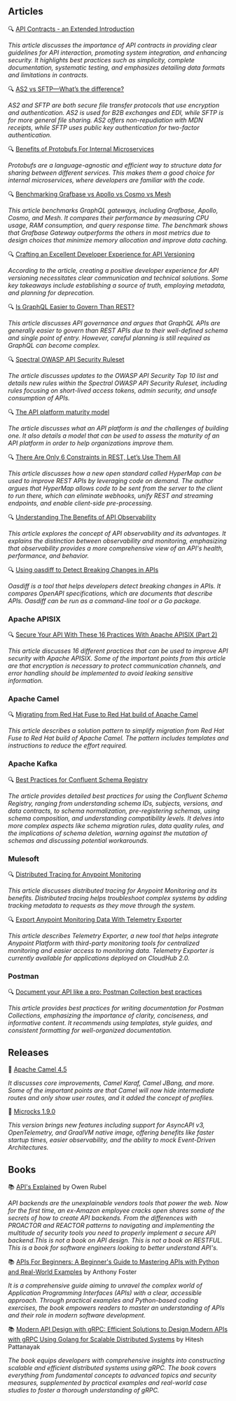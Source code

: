 ## Articles

🔍 [API Contracts - an Extended Introduction](https://docs.bump.sh/guides/api-basics/api-contracts-extended-introduction/)

_This article discusses the importance of API contracts in providing clear guidelines for API interaction, promoting system integration, and enhancing security. It highlights best practices such as simplicity, complete documentation, systematic testing, and emphasizes detailing data formats and limitations in contracts._

🔍 [AS2 vs SFTP—What’s the difference?](https://www.jscape.com/blog/as2-vs-sftp-whats-the-difference)

_AS2 and SFTP are both secure file transfer protocols that use encryption and authentication. AS2 is used for B2B exchanges and EDI, while SFTP is for more general file sharing. AS2 offers non-repudiation with MDN receipts, while SFTP uses public key authentication for two-factor authentication._

🔍 [Benefits of Protobufs For Internal Microservices](https://nordicapis.com/benefits-of-protobufs-for-internal-microservices/)

_Protobufs are a language-agnostic and efficient way to structure data for sharing between different services. This makes them a good choice for internal microservices, where developers are familiar with the code._

🔍 [Benchmarking Grafbase vs Apollo vs Cosmo vs Mesh](https://grafbase.com/blog/benchmarking-grafbase-vs-apollo-vs-cosmo-vs-mesh)

_This article benchmarks GraphQL gateways, including Grafbase, Apollo, Cosmo, and Mesh. It compares their performance by measuring CPU usage, RAM consumption, and query response time. The benchmark shows that Grafbase Gateway outperforms the others in most metrics due to design choices that minimize memory allocation and improve data caching._

🔍 [Crafting an Excellent Developer Experience for API Versioning](https://nordicapis.com/crafting-an-excellent-developer-experience-for-api-versioning/)

_According to the article, creating a positive developer experience for API versioning necessitates clear communication and technical solutions. Some key takeaways include establishing a source of truth, employing metadata, and planning for deprecation._

🔍 [Is GraphQL Easier to Govern Than REST?](https://nordicapis.com/is-graphql-easier-to-govern-than-rest/)

_This article discusses API governance and argues that GraphQL APIs are generally easier to govern than REST APIs due to their well-defined schema and single point of entry. However, careful planning is still required as GraphQL can become complex._

🔍 [Spectral OWASP API Security Ruleset](https://blog.stoplight.io/spectral-owasp-api-2023-security-ruleset)

_The article discusses updates to the OWASP API Security Top 10 list and details new rules within the Spectral OWASP API Security Ruleset, including rules focusing on short-lived access tokens, admin security, and unsafe consumption of APIs._

🔍 [The API platform maturity model](https://tyk.io/blog/the-tyk-api-platform-maturity-model/)

_The article discusses what an API platform is and the challenges of building one. It also details a model that can be used to assess the maturity of an API platform in order to help organizations improve them._

🔍 [There Are Only 6 Constraints in REST, Let’s Use Them All](https://nordicapis.com/there-are-only-6-constraints-in-rest-lets-use-them-all/)

_This article discusses how a new open standard called HyperMap can be used to improve REST APIs by leveraging code on demand. The author argues that HyperMap allows code to be sent from the server to the client to run there, which can eliminate webhooks, unify REST and streaming endpoints, and enable client-side pre-processing._

🔍 [Understanding The Benefits of API Observability](https://nordicapis.com/understanding-the-benefits-of-api-observability/)

_This article explores the concept of API observability and its advantages. It explains the distinction between observability and monitoring, emphasizing that observability provides a more comprehensive view of an API's health, performance, and behavior._

🔍 [Using oasdiff to Detect Breaking Changes in APIs](https://nordicapis.com/using-oasdiff-to-detect-breaking-changes-in-apis/)

_Oasdiff is a tool that helps developers detect breaking changes in APIs. It compares OpenAPI specifications, which are documents that describe APIs. Oasdiff can be run as a command-line tool or a Go package._

### Apache APISIX

🔍 [Secure Your API With These 16 Practices With Apache APISIX (Part 2)](https://dzone.com/articles/secure-your-api-with-these-16-practices-with-apach-1)

_This article discusses 16 different practices that can be used to improve API security with Apache APISIX. Some of the important points from this article are that encryption is necessary to protect communication channels, and error handling should be implemented to avoid leaking sensitive information._

### Apache Camel

🔍 [Migrating from Red Hat Fuse to Red Hat build of Apache Camel](https://developers.redhat.com/articles/2024/03/27/migrating-red-hat-fuse-red-hat-build-apache-camel)

_This article describes a solution pattern to simplify migration from Red Hat Fuse to Red Hat build of Apache Camel. The pattern includes templates and instructions to reduce the effort required._

### Apache Kafka

🔍 [Best Practices for Confluent Schema Registry](https://www.confluent.io/blog/best-practices-for-confluent-schema-registry/)

_The article provides detailed best practices for using the Confluent Schema Registry, ranging from understanding schema IDs, subjects, versions, and data contracts, to schema normalization, pre-registering schemas, using schema composition, and understanding compatibility levels. It delves into more complex aspects like schema migration rules, data quality rules, and the implications of schema deletion, warning against the mutation of schemas and discussing potential workarounds._

### Mulesoft

🔍 [Distributed Tracing for Anypoint Monitoring](https://blogs.mulesoft.com/news/distributed-tracing-for-anypoint-monitoring/)

_This article discusses distributed tracing for Anypoint Monitoring and its benefits. Distributed tracing helps troubleshoot complex systems by adding tracking metadata to requests as they move through the system._

🔍 [Export Anypoint Monitoring Data With Telemetry Exporter](https://blogs.mulesoft.com/news/export-anypoint-monitoring-data-with-telemetry-exporter/)

_This article describes Telemetry Exporter, a new tool that helps integrate Anypoint Platform with third-party monitoring tools for centralized monitoring and easier access to monitoring data. Telemetry Exporter is currently available for applications deployed on CloudHub 2.0._

### Postman

🔍 [Document your API like a pro: Postman Collection best practices](https://blog.postman.com/document-your-api-like-a-pro-postman-collection-best-practices/)

_This article provides best practices for writing documentation for Postman Collections, emphasizing the importance of clarity, conciseness, and informative content. It recommends using templates, style guides, and consistent formatting for well-organized documentation._

## Releases

🚀 [Apache Camel 4.5](https://camel.apache.org/blog/2024/03/camel45-whatsnew/)

_It discusses core improvements, Camel Karaf, Camel JBang, and more. Some of the important points are that Camel will now hide intermediate routes and only show user routes, and it added the concept of profiles._

🚀 [Microcks 1.9.0](https://microcks.io/blog/microcks-1.9.0-release/)

_This version brings new features including support for AsyncAPI v3, OpenTelemetry, and GraalVM native image, offering benefits like faster startup times, easier observability, and the ability to mock Event-Driven Architectures._

## Books

📚 [API's Explained](https://a.co/d/aHSZzfG) by Owen Rubel

_API backends are the unexplainable vendors tools that power the web. Now for the first time, an ex-Amazon employee cracks open shares some of the secrets of how to create API backends. From the differences with PROACTOR and REACTOR patterns to navigating and implementing the multitude of security tools you need to properly implement a secure API backend.This is not a book on API design. This is not a book on RESTFUL. This is a book for software engineers looking to better understand API's._

📚 [APIs For Beginners: A Beginner's Guide to Mastering APIs with Python and Real-World Examples](https://a.co/d/5VPxQVP) by Anthony Foster 

_It is a comprehensive guide aiming to unravel the complex world of Application Programming Interfaces (APIs) with a clear, accessible approach. Through practical examples and Python-based coding exercises, the book empowers readers to master an understanding of APIs and their role in modern software development._

📚 [Modern API Design with gRPC: Efficient Solutions to Design Modern APIs with gRPC Using Golang for Scalable Distributed Systems](https://a.co/d/3Fx9mQj) by Hitesh Pattanayak

_The book equips developers with comprehensive insights into constructing scalable and efficient distributed systems using gRPC. The book covers everything from fundamental concepts to advanced topics and security measures, supplemented by practical examples and real-world case studies to foster a thorough understanding of gRPC._